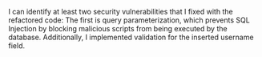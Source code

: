 I can identify at least two security vulnerabilities that I fixed with the refactored code: 
The first is query parameterization, which prevents SQL Injection by blocking malicious scripts from being executed by the database. 
Additionally, I implemented validation for the inserted username field.
